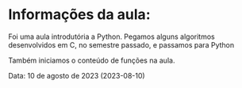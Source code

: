 # Informações da aula:
<p>Foi uma aula introdutória a Python. Pegamos alguns algoritmos desenvolvidos em C, no semestre passado, e passamos para Python</p>
<p>Também iniciamos o conteúdo de funções na aula.</p>

<p>Data: 10 de agosto de 2023 (2023-08-10)<p>